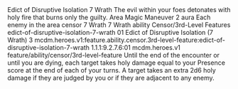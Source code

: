<ability>
  <name>Edict of Disruptive Isolation</name>
  <cost>7 Wrath</cost>
  <flavor>The evil within your foes detonates with holy fire that burns only the guilty.</flavor>
  <keywords>
    <keyword>Area</keyword>
    <keyword>Magic</keyword>
  </keywords>
  <type>Maneuver</type>
  <distance>2 aura</distance>
  <target>Each enemy in the area</target>
  <metadata>
    <class>censor</class>
    <cost>7 Wrath</cost>
    <cost_amount>7</cost_amount>
    <cost_resource>Wrath</cost_resource>
    <feature_type>ability</feature_type>
    <file_dpath>Censor/3rd-Level Features</file_dpath>
    <item_id>edict-of-disruptive-isolation-7-wrath</item_id>
    <item_index>01</item_index>
    <item_name>Edict of Disruptive Isolation (7 Wrath)</item_name>
    <level>3</level>
    <scc>mcdm.heroes.v1:feature.ability.censor.3rd-level-feature:edict-of-disruptive-isolation-7-wrath</scc>
    <scdc>1.1.1:9.2.7.6:01</scdc>
    <source>mcdm.heroes.v1</source>
    <type>feature/ability/censor/3rd-level-feature</type>
  </metadata>
  <effects>
    <effect type="mundane">Until the end of the encounter or until you are dying, each target takes holy damage equal to your Presence score at the end of each of your turns. A target takes an extra 2d6 holy damage if they are judged by you or if they are adjacent to any enemy.</effect>
  </effects>
</ability>
